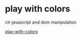 # play with colors

cit-javascript and dom manipulation

[play-with-colors](https://cristina-ferreira.github.io/play-with-colors/)
